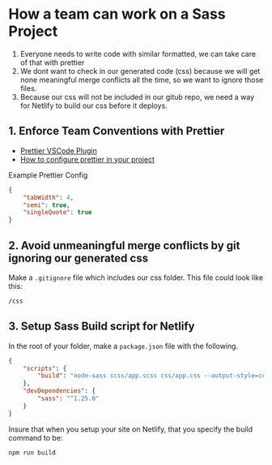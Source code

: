 # How a team can work on a Sass Project

1. Everyone needs to write code with similar formatted, we can take care of that with prettier
2. We dont want to check in our generated code (css) because we will get none meaningful merge conflicts all the time, so we want to ignore those files.
3. Because our css will not be included in our gitub repo, we need a way for Netlify to build our css before it deploys.

## 1. Enforce Team Conventions with Prettier
- [Prettier VSCode Plugin](https://github.com/prettier/prettier-vscode)
- [How to configure prettier in your project](https://prettier.io/docs/en/configuration.html)

Example Prettier Config
```json
{
    "tabWidth": 4,
    "semi": true,
    "singleQuote": true
}
```


## 2. Avoid unmeaningful merge conflicts by git ignoring our generated css

Make a `.gitignore` file which includes our css folder. This file could look like this:
```bash
/css
```

## 3. Setup Sass Build script for Netlify
In the root of your folder, make a `package.json` file with the following.
```json
{
    "scripts": {
        "build": "node-sass scss/app.scss css/app.css --output-style=compressed"
    },
    "devDependencies": {
        "sass": "^1.25.0"
    }
}

```

Insure that when you setup your site on Netlify, that you specify the build command to be:
```bash
npm run build
```


